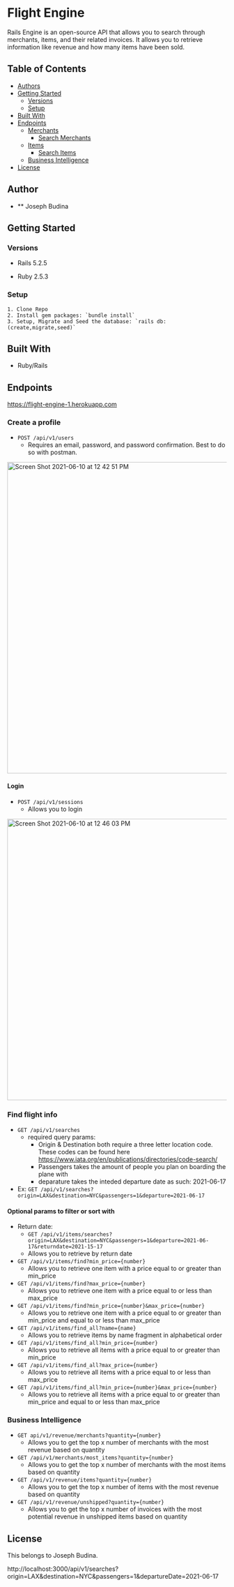 # Flight Engine

Rails Engine is an open-source API that allows you to search through merchants, items, and their related invoices. It allows you to retrieve information like revenue and how many items have been sold.

## Table of Contents

  - [Authors](#authors)
  - [Getting Started](#getting-started)
    - [Versions](#versions)
    - [Setup](#setup)
  - [Built With](#built-with)
  - [Endpoints](#endpoints)
    - [Merchants](#merchants)
      - [Search Merchants](#search-merchants)
    - [Items](#items)
      - [Search Items](#search-items)
    - [Business Intelligence](#business-intelligence)
  - [License](#license)
## Author

- ** Joseph Budina


## Getting Started

### Versions
  - Rails 5.2.5

  - Ruby 2.5.3

### Setup

    1. Clone Repo
    2. Install gem packages: `bundle install`
    3. Setup, Migrate and Seed the database: `rails db:(create,migrate,seed)`

## Built With

  - Ruby/Rails

## Endpoints
https://flight-engine-1.herokuapp.com

### Create a profile
  - `POST /api/v1/users`
    - Requires an email, password, and password confirmation. Best to do so with postman.
<img width="714" alt="Screen Shot 2021-06-10 at 12 42 51 PM" src="https://user-images.githubusercontent.com/52386927/121579901-64c30f00-c9e9-11eb-8a15-9901fa905159.png">


#### Login
  - `POST /api/v1/sessions`
    - Allows you to login
 <img width="645" alt="Screen Shot 2021-06-10 at 12 46 03 PM" src="https://user-images.githubusercontent.com/52386927/121580307-d3a06800-c9e9-11eb-963d-189b9491915f.png">

### Find flight info
  - `GET /api/v1/searches`
    - required query params: 
      - Origin & Destination both require a three letter location code. These codes can be found here https://www.iata.org/en/publications/directories/code-search/
      - Passengers takes the amount of people you plan on boarding the plane with
      - deparature takes the inteded departure date as such: 2021-06-17
   - Ex: `GET /api/v1/searches?origin=LAX&destination=NYC&passengers=1&departure=2021-06-17`
#### Optional params to filter or sort with
  - Return date: 
    - `GET /api/v1/items/searches?origin=LAX&destination=NYC&passengers=1&departure=2021-06-17&returndate=2021-15-17`
    - Allows you to retrieve by return date
  - `GET /api/v1/items/find?min_price={number}`
    - Allows you to retrieve one item with a price equal to or greater than min_price
  - `GET /api/v1/items/find?max_price={number}`
    - Allows you to retrieve one item with a price equal to or less than max_price
  - `GET /api/v1/items/find?min_price={number}&max_price={number}`
    - Allows you to retrieve one item with a price equal to or greater than min_price and equal to or less than max_price
  - `GET /api/v1/items/find_all?name={name}`
    - Allows you to retrieve items by name fragment in alphabetical order
  - `GET /api/v1/items/find_all?min_price={number}`
    - Allows you to retrieve all items with a price equal to or greater than min_price
  - `GET /api/v1/items/find_all?max_price={number}`
    - Allows you to retrieve all items with a price equal to or less than max_price
  - `GET /api/v1/items/find_all?min_price={number}&max_price={number}`
    - Allows you to retrieve all items with a price equal to or greater than min_price and equal to or less than max_price

### Business Intelligence
  - `GET api/v1/revenue/merchants?quantity={number}`
    - Allows you to get the top x number of merchants with the most revenue based on quantity
  - `GET /api/v1/merchants/most_items?quantity={number}`
    - Allows you to get the top x number of merchants with the most items based on quantity
  - `GET /api/v1/revenue/items?quantity={number}`
    - Allows you to get the top x number of items with the most revenue based on quantity
  - `GET /api/v1/revenue/unshipped?quantity={number}`
    - Allows you to get the top x number of invoices with the most potential revenue in unshipped items based on quantity

## License

  This belongs to Joseph Budina.

http://localhost:3000/api/v1/searches?origin=LAX&destination=NYC&passengers=1&departureDate=2021-06-17
